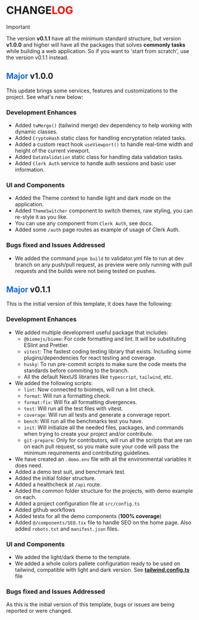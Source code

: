 <h1>CHANGE<span style="color: red;">LOG</span></h1>

> [!IMPORTANT]
> The version **v0.1.1** have all the minimum standard structure, but version **v1.0.0** and higher will have all the packages that solves **commonly tasks** while building a web application. So if you want to 'start from scratch', use the version v0.1.1 instead.

<h2><span style="color: #1069da;">Major</span> v1.0.0</h2>
This update brings some services, features and customizations to the project. See what's new below:

### Development Enhances
- Added `twMerge()` (tailwind merge) dev dependency to help working with dynamic classes.
- Added `CryptoHash` static class for handling encryptation related tasks.
- Added a custom react hook `useViewport()` to handle real-time width and height of the current viewport.
- Added `DataValidation` static class for handling data validation tasks.
- Added `Clerk Auth` service to handle auth sessions and basic user information.

### UI and Components
- Added the Theme context to handle light and dark mode on the application.
- Added `ThemeSwitcher` component to switch themes, raw styling, you can re-style it as you like.
- You can use any component from `Clerk Auth`, see docs.
- Added some `/auth` page routes as example of usage of Clerk Auth.

### Bugs fixed and Issues Addressed
- We added the command `pnpm build` to validator.yml file to run at dev branch on any push/pull request, as preview were only running with pull requests and the builds were not being tested on pushes.

<h2><span style="color: #1069da;">Major</span> v0.1.1</h2>
This is the initial version of this template, it does have the following:

### Development Enhances

- We added multiple development useful package that includes:
    - `@biomejs/biome`: For code formatting and lint. It will be substituting ESlint and Prettier.
    - `vitest`: The fastest coding testing library that exists. Including some plugins/dependencies for react testing and coverage.
    - `husky`: To run pre-commit scripts to make sure the code meets the standards before commiting to the branch.
    - All the default NextJS libraries like `typescript`, `tailwind`, etc.
- We added the following scripts:
    - `lint`: Now connected to biomejs, will run a lint check.
    - `format`: Will run a formatting check.
    - `format:fix`: Will fix all formatting divergences.
    - `test`: Will run all the test files with vitest.
    - `coverage`: Will run all tests and generate a converage report.
    - `bench`: Will run all the benchmarks test you have.
    - `init`: Will initialize all the needed files, packages, and commands when trying to create your project and/or contribute.
    - `git-prepare`: Only for contributors, will run all the scripts that are ran on each pull request, so you make sure your code will pass the minimum requirements and contributing guidelines.
- We have created an `.demo.env` file with all the environmental variables it does need.
- Added a demo test suit, and benchmark test.
- Added the initial folder structure.
- Added a healthcheck at `/api` route.
- Added the common folder structure for the projects, with demo example on each.
- Added a project configuration file at `src/config.ts`
- Added github workflows
- Added tests for all the demo components (**100% coverage**)
- Added `@/components/SEO.tsx` file to handle SEO on the home page. Also added `robots.txt` and `manifest.json` files.

### UI and Components
- We added the light/dark theme to the template.
- We added a whole colors pallete configuration ready to be used on tailwind, compatible with light and dark version. See [**tailwind.config.ts**](./tailwind.config.ts) file

### Bugs fixed and Issues Addressed

As this is the initial version of this template, bugs or issues are being reported or were changed.